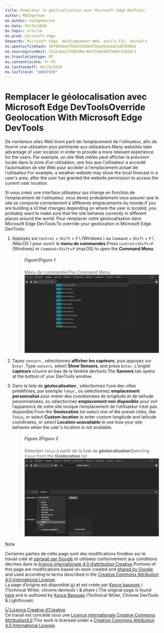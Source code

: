 ```yaml
---
title: Remplacer le géolocalisation avec Microsoft Edge DevTools
author: MSEdgeTeam
ms.author: msedgedevrel
ms.date: 03/26/2020
ms.topic: article
ms.prod: microsoft-edge
keywords: Microsoft Edge, développement Web, outils F12, devtools
ms.openlocfilehash: 307064bedf992e528b6d79eed3a2ade3367830d4
ms.sourcegitcommit: 531ec8aa1f89b28bc4d271e8e995f846f2392bc3
ms.translationtype: MT
ms.contentlocale: fr-FR
ms.lasthandoff: 04/29/2020
ms.locfileid: "10607439"
---
```

<!-- Copyright Kayce Basques 

   Licensed under the Apache License, Version 2.0 (the "License");
   you may not use this file except in compliance with the License.
   You may obtain a copy of the License at

       https://www.apache.org/licenses/LICENSE-2.0

   Unless required by applicable law or agreed to in writing, software
   distributed under the License is distributed on an "AS IS" BASIS,
   WITHOUT WARRANTIES OR CONDITIONS OF ANY KIND, either express or implied.
   See the License for the specific language governing permissions and
   limitations under the License.  -->





# <span data-ttu-id="fdd03-103">Remplacer le géolocalisation avec Microsoft Edge DevTools</span><span class="sxs-lookup"><span data-stu-id="fdd03-103">Override Geolocation With Microsoft Edge DevTools</span></span>   



<span data-ttu-id="fdd03-104">De nombreux sites Web tirent parti de l’emplacement de l’utilisateur, afin de fournir une utilisation plus pertinente aux utilisateurs.</span><span class="sxs-lookup"><span data-stu-id="fdd03-104">Many websites take advantage of user location in order to provide a more relevant experience for the users.</span></span>  <span data-ttu-id="fdd03-105">Par exemple, un site Web météo peut afficher la prévision locale dans la zone d’un utilisateur, une fois que l’utilisateur a accordé l’autorisation de site Web pour accéder à l’emplacement actuel de l’utilisateur.</span><span class="sxs-lookup"><span data-stu-id="fdd03-105">For example, a weather website may show the local forecast in a user's area, after the user has granted the website permission to access the current user location.</span></span>  

<!--todo: add link to user location section when available -->  

<span data-ttu-id="fdd03-106">Si vous créez une interface utilisateur qui change en fonction de l’emplacement de l’utilisateur, vous devez probablement vous assurer que le site se comporte correctement à différents emplacements du monde.</span><span class="sxs-lookup"><span data-stu-id="fdd03-106">If you are building a UI that changes depending on where the user is located, you probably want to make sure that the site behaves correctly in different places around the world.</span></span>  <span data-ttu-id="fdd03-107">Pour remplacer votre géolocalisation dans Microsoft Edge DevTools:</span><span class="sxs-lookup"><span data-stu-id="fdd03-107">To override your geolocation in Microsoft Edge DevTools:</span></span>  

1.  <span data-ttu-id="fdd03-108">Appuyez sur `Control` + `Shift` + `P` \ (Windows \) ou `Command` + `Shift` + `P` \ (MacOS \) pour ouvrir le **menu de commandes**.</span><span class="sxs-lookup"><span data-stu-id="fdd03-108">Press `Control`+`Shift`+`P` \(Windows\) or `Command`+`Shift`+`P` \(macOS\) to open the **Command Menu**.</span></span>  
    
    > ##### <span data-ttu-id="fdd03-109">Figure1</span><span class="sxs-lookup"><span data-stu-id="fdd03-109">Figure 1</span></span>  
    > <span data-ttu-id="fdd03-110">Menu de commandes</span><span class="sxs-lookup"><span data-stu-id="fdd03-110">The Command Menu</span></span>  
    > ![Menu de commandes][ImageCommandMenu]  
    
1.  <span data-ttu-id="fdd03-112">Tapez `sensors` , sélectionnez **afficher les capteurs**, puis appuyez sur `Enter` .</span><span class="sxs-lookup"><span data-stu-id="fdd03-112">Type `sensors`, select **Show Sensors**, and press `Enter`.</span></span>  <span data-ttu-id="fdd03-113">L’onglet **capteurs** s’ouvre en bas de la fenêtre devtools.</span><span class="sxs-lookup"><span data-stu-id="fdd03-113">The **Sensors** tab opens at the bottom of your DevTools window.</span></span>  
1.  <span data-ttu-id="fdd03-114">Dans la liste de **géolocalisation** , sélectionnez l’une des villes prédéfinies, par exemple `Tokyo` , ou sélectionnez **emplacement personnalisé** pour entrer des coordonnées de longitude et de latitude personnalisées, ou sélectionnez **emplacement non disponible** pour voir l’apparence de votre site lorsque l’emplacement de l’utilisateur n’est pas disponible.</span><span class="sxs-lookup"><span data-stu-id="fdd03-114">From the **Geolocation** list select one of the preset cities, like `Tokyo`, or select **Custom location** to enter custom longitude and latitude coordinates, or select **Location unavailable** to see how your site behaves when the user's location is not available.</span></span>  
    
    > ##### <span data-ttu-id="fdd03-115">Figure 2</span><span class="sxs-lookup"><span data-stu-id="fdd03-115">Figure 2</span></span>  
    > <span data-ttu-id="fdd03-116">Sélection `Tokyo` à partir de la liste de **géolocalisation**</span><span class="sxs-lookup"><span data-stu-id="fdd03-116">Selecting `Tokyo` from the **Geolocation** list</span></span>  
    > ![Sélectionner Tokyo dans la liste de géolocalisation][ImageGeolocationTokyo]  
    
<!--## Feedback   

  -->  

<!-- image links -->  

[ImageCommandMenu]: /microsoft-edge/devtools-guide-chromium/media/device-mode-console-command-menu.msft.png "Figure 1: menu de commandes"  
[ImageGeolocationTokyo]: /microsoft-edge/devtools-guide-chromium/media/device-mode-console-sensors-geolocation-tokyo.msft.png "Figure 2: sélectionner Tokyo dans la liste de géolocalisation"  

<!-- links -->  

<!--[WebFundamentalsNativeHardwareUserLocationIndex]: /web/fundamentals/native-hardware/user-location/index "User Location"  -->  

> [!NOTE]
> <span data-ttu-id="fdd03-120">Certaines parties de cette page sont des modifications fondées sur le travail créé et [partagé par Google][GoogleSitePolicies] et utilisées conformément aux conditions décrites dans la [licence internationale 4,0 d’attribution Creative][CCA4IL].</span><span class="sxs-lookup"><span data-stu-id="fdd03-120">Portions of this page are modifications based on work created and [shared by Google][GoogleSitePolicies] and used according to terms described in the [Creative Commons Attribution 4.0 International License][CCA4IL].</span></span>  
> <span data-ttu-id="fdd03-121">La page d’origine est disponible [ici](https://developers.google.com/web/tools/chrome-devtools/device-mode/geolocation) et est créée par [Kayce basques][KayceBasques] \ (Technical Writer, chrome devtools \ & phare \).</span><span class="sxs-lookup"><span data-stu-id="fdd03-121">The original page is found [here](https://developers.google.com/web/tools/chrome-devtools/device-mode/geolocation) and is authored by [Kayce Basques][KayceBasques] \(Technical Writer, Chrome DevTools \& Lighthouse\).</span></span>  

[![Licence Creative d’Creative][CCby4Image]][CCA4IL]  
<span data-ttu-id="fdd03-123">Ce travail est concédé sous une [Licence internationale Creative Commons Attribution4.0][CCA4IL].</span><span class="sxs-lookup"><span data-stu-id="fdd03-123">This work is licensed under a [Creative Commons Attribution 4.0 International License][CCA4IL].</span></span>  

[CCA4IL]: https://creativecommons.org/licenses/by/4.0  
[CCby4Image]: https://i.creativecommons.org/l/by/4.0/88x31.png  
[GoogleSitePolicies]: https://developers.google.com/terms/site-policies  
[KayceBasques]: https://developers.google.com/web/resources/contributors/kaycebasques  

